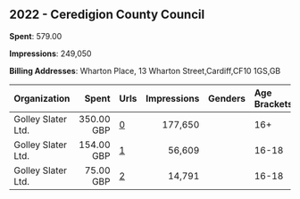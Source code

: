 ## 2022 - Ceredigion County Council 
**Spent**: 579.00

**Impressions**: 249,050

**Billing Addresses**: Wharton Place, 13 Wharton Street,Cardiff,CF10 1GS,GB

|Organization|Spent|Urls|Impressions|Genders|Age Brackets|Country Codes|
|:---|---:|:---|---:|:---|:---|:---|
|Golley Slater Ltd.|350.00 GBP|[0](https://www.snap.com/political-ads/asset/20551d63c97fcaae33f387594111ccfed94bb82706966680e7ab9c6f6216b770?mediaType=mp4)|177,650||16+|united kingdom|
|Golley Slater Ltd.|154.00 GBP|[1](https://www.snap.com/political-ads/asset/acd9f859b603f0c81bfeb1ec2c080dfbd9fe6e1770fafc562edac674238d7f2e?mediaType=mp4)|56,609||16-18|united kingdom|
|Golley Slater Ltd.|75.00 GBP|[2](https://www.snap.com/political-ads/asset/5df469b1f487a70cb248825ef05407e101f807671ae3c5e45ba1f27f8d0d43d1?mediaType=mp4)|14,791||16-18|united kingdom|
